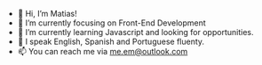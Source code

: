 - 👋 Hi, I’m Matias!
- 👀 I’m currently focusing on Front-End Development
- 🌱 I’m currently learning Javascript and looking for opportunities.
- 💞️ I speak English, Spanish and Portuguese fluenty.
- 📫 You can reach me via me.em@outlook.com

<!---
matiasmatiashub/matiasmatiashub is a ✨ special ✨ repository because its `README.md` (this file) appears on your GitHub profile.
You can click the Preview link to take a look at your changes.
--->
